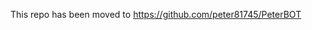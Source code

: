 This repo has been moved to <a href="https://github.com/peter81745/PeterBOT">https://github.com/peter81745/PeterBOT</a>
